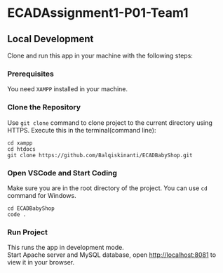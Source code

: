 # ECADAssignment1-P01-Team1

## Local Development

Clone and run this app in your machine with the following steps:

### Prerequisites

You need `XAMPP` installed in your machine. 

### Clone the Repository

Use `git clone` command to clone project to the current directory using HTTPS. Execute this in the terminal(command line):

```console
cd xampp
cd htdocs
git clone https://github.com/Balqiskinanti/ECADBabyShop.git

```

### Open VSCode and Start Coding

Make sure you are in the root directory of the project. You can use `cd` command for Windows.

```console
cd ECADBabyShop
code .

``` 

### Run Project

This runs the app in development mode.\
Start Apache server and MySQL database, open [http://localhost:8081](http://localhost:8081) to view it in your browser.
